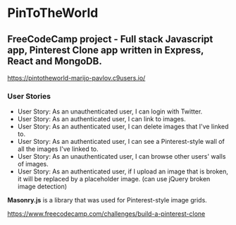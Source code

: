 # PinToTheWorld

## FreeCodeCamp project - Full stack Javascript app, Pinterest Clone app written in Express, React and MongoDB.

https://pintotheworld-marijo-pavlov.c9users.io/

### User Stories
 - User Story: As an unauthenticated user, I can login with Twitter.
 - User Story: As an authenticated user, I can link to images.
 - User Story: As an authenticated user, I can delete images that I've linked to.
 - User Story: As an authenticated user, I can see a Pinterest-style wall of all the images I've linked to.
 - User Story: As an unauthenticated user, I can browse other users' walls of images.
 - User Story: As an authenticated user, if I upload an image that is broken, it will be replaced by a placeholder image. (can use jQuery broken image detection)

**Masonry.js** is a library that was used for Pinterest-style image grids.

https://www.freecodecamp.com/challenges/build-a-pinterest-clone
